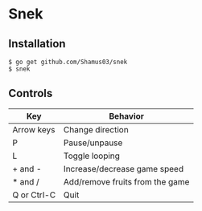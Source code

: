 # Snek

## Installation

```
$ go get github.com/Shamus03/snek
$ snek
```

## Controls

| Key         | Behavior                        |
| ----------- | ------------------------------- |
| Arrow keys  | Change direction                |
| P           | Pause/unpause                   |
| L           | Toggle looping                  |
| + and -     | Increase/decrease game speed    |
| \* and /    | Add/remove fruits from the game |
| Q or Ctrl-C | Quit                            |
